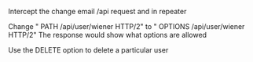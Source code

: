 Intercept the change email /api request and in repeater

Change
" PATH /api/user/wiener HTTP/2"
to
" OPTIONS /api/user/wiener HTTP/2"
The response would show what options are allowed

Use the DELETE option to delete a particular user
